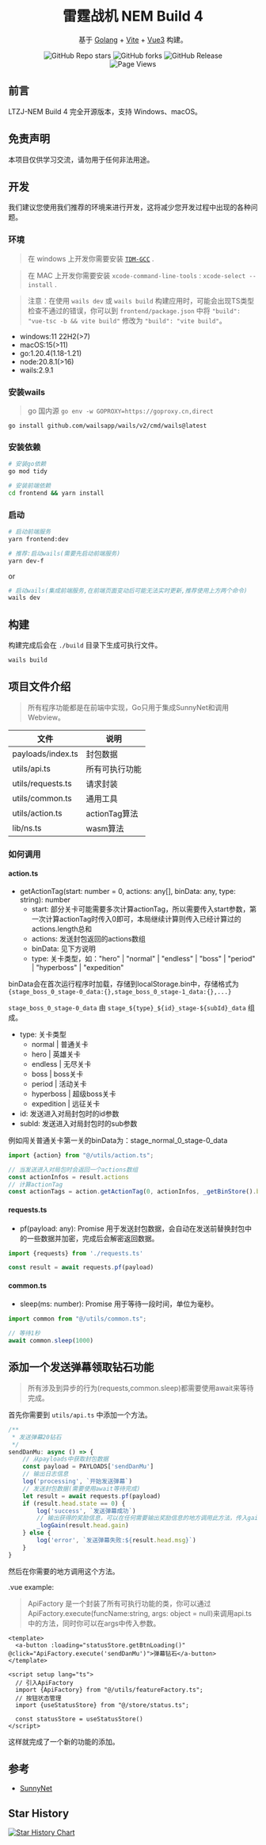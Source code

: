 <h1 align="center">雷霆战机 NEM Build 4</h1>

<p align="center">基于 <a href="https://go.dev/" target="_blank">Golang</a> + <a href="https://vitejs.dev/" target="_blank">Vite</a> + <a href="https://vuejs.org/" target="_blank">Vue3</a> 构建。</p>

<div align="center">
<img alt="GitHub Repo stars" src="https://img.shields.io/github/stars/LauZzL/leitingzhanji-ui?style=for-the-badge">
<img alt="GitHub forks" src="https://img.shields.io/github/forks/LauZzL/leitingzhanji-ui?style=for-the-badge">
<img alt="GitHub Release" src="https://img.shields.io/github/v/release/LauZzL/leitingzhanji-ui?style=for-the-badge">
<br>
<img alt="Page Views" src="https://badges.toozhao.com/badges/01J7D1CAVCZQSZNWQZV9RHS37H/green.svg">
</div>

## 前言

LTZJ-NEM Build 4 完全开源版本，支持 Windows、macOS。

## 免责声明

本项目仅供学习交流，请勿用于任何非法用途。


## 开发

我们建议您使用我们推荐的环境来进行开发，这将减少您开发过程中出现的各种问题。

### 环境

> 在 windows 上开发你需要安装 [`TDM-GCC`](https://jmeubank.github.io/tdm-gcc/) .

> 在 MAC 上开发你需要安装 `xcode-command-line-tools` : `xcode-select --install` .

> 注意：在使用 `wails dev` 或 `wails build` 构建应用时，可能会出现TS类型检查不通过的错误，你可以到 `frontend/package.json` 中将 `"build": "vue-tsc -b && vite build"` 修改为 `"build": "vite build"`。

- windows:11 22H2(>7)
- macOS:15(>11)
- go:1.20.4(1.18-1.21)
- node:20.8.1(>16)
- wails:2.9.1

### 安装wails

> go 国内源 `go env -w GOPROXY=https://goproxy.cn,direct`


```shell
go install github.com/wailsapp/wails/v2/cmd/wails@latest
```

### 安装依赖

```bash
# 安装go依赖
go mod tidy

# 安装前端依赖
cd frontend && yarn install
```

### 启动

```bash
# 启动前端服务
yarn frontend:dev

# 推荐:启动wails(需要先启动前端服务)
yarn dev-f
```

or

```bash
# 启动wails(集成前端服务,在前端页面变动后可能无法实时更新,推荐使用上方两个命令)
wails dev
```

## 构建

构建完成后会在 `./build` 目录下生成可执行文件。

```bash
wails build
```

## 项目文件介绍

> 所有程序功能都是在前端中实现，Go只用于集成SunnyNet和调用Webview。

| 文件                | 说明          |
|-------------------|-------------|
| payloads/index.ts | 封包数据        |
| utils/api.ts      | 所有可执行功能     |
| utils/requests.ts | 请求封装        |
| utils/common.ts   | 通用工具        |
| utils/action.ts   | actionTag算法 |
| lib/ns.ts         | wasm算法      |

### 如何调用


#### action.ts

  - getActionTag(start: number = 0, actions: any[], binData: any, type: string): number
    - start: 部分关卡可能需要多次计算actionTag，所以需要传入start参数，第一次计算actionTag时传入0即可，本局继续计算则传入已经计算过的actions.length总和
    - actions: 发送封包返回的actions数组
    - binData: 见下方说明
    - type: 关卡类型，如："hero" | "normal" | "endless" | "boss" | "period" | "hyperboss" | "expedition"

binData会在首次运行程序时加载，存储到localStorage.bin中，存储格式为 `{stage_boss_0_stage-0_data:{},stage_boss_0_stage-1_data:{},...}`

`stage_boss_0_stage-0_data` 由 `stage_${type}_${id}_stage-${subId}_data` 组成。

- type: 关卡类型
  - normal | 普通关卡
  - hero | 英雄关卡
  - endless | 无尽关卡
  - boss |  boss关卡
  - period |  活动关卡
  - hyperboss |  超级boss关卡
  - expedition |  远征关卡
- id: 发送进入对局封包时的id参数
- subId: 发送进入对局封包时的sub参数

例如闯关普通关卡第一关的binData为：stage_normal_0_stage-0_data


```typescript
import {action} from "@/utils/action.ts";

// 当发送进入对局包时会返回一个actions数组
const actionInfos = result.actions
// 计算actionTag
const actionTags = action.getActionTag(0, actionInfos, _getBinStore().binData[`stage_${type}_${levelArray[0]}_stage-${levelArray[1]}_data`], type)
```

#### requests.ts

  - pf(payload: any): Promise<any> 用于发送封包数据，会自动在发送前替换封包中的一些数据并加密，完成后会解密返回数据。

```typescript
import {requests} from './requests.ts'

const result = await requests.pf(payload)
```

#### common.ts

  - sleep(ms: number): Promise<void> 用于等待一段时间，单位为毫秒。

```typescript
import common from "@/utils/common.ts";

// 等待1秒
await common.sleep(1000)
```

## 添加一个发送弹幕领取钻石功能

> 所有涉及到异步的行为(requests,common.sleep)都需要使用await来等待完成。

首先你需要到 `utils/api.ts` 中添加一个方法。

```typescript
/**
 * 发送弹幕20钻石
 */
sendDanMu: async () => {
    // 从payloads中获取封包数据
    const payload = PAYLOADS['sendDanMu']
    // 输出日志信息
    log('processing', `开始发送弹幕`)
    // 发送封包数据(需要使用await等待完成)
    let result = await requests.pf(payload)
    if (result.head.state == 0) {
        log('success', `发送弹幕成功`)
        // 输出获得的奖励信息，可以在任何需要输出奖励信息的地方调用此方法，传入gain文本
        _logGain(result.head.gain)
    } else {
        log('error', `发送弹幕失败:${result.head.msg}`)
    }
}
```

然后在你需要的地方调用这个方法。

.vue example:

> ApiFactory 是一个封装了所有可执行功能的类，你可以通过ApiFactory.execute(funcName:string, args: object = null)来调用api.ts中的方法，同时你可以在args中传入参数。

```vue
<template>
  <a-button :loading="statusStore.getBtnLoading()" @click="ApiFactory.execute('sendDanMu')">弹幕钻石</a-button>
</template>

<script setup lang="ts">
  // 引入ApiFactory
  import {ApiFactory} from "@/utils/featureFactory.ts";
  // 按钮状态管理
  import {useStatusStore} from "@/store/status.ts";
  
  const statusStore = useStatusStore()
</script>
```

这样就完成了一个新的功能的添加。

## 参考

- [SunnyNet](https://github.com/qtgolang/SunnyNet)


## Star History

[![Star History Chart](https://api.star-history.com/svg?repos=LauZzL/leitingzhanji-ui&type=Date)](https://star-history.com/#LauZzL/leitingzhanji-ui&Date)